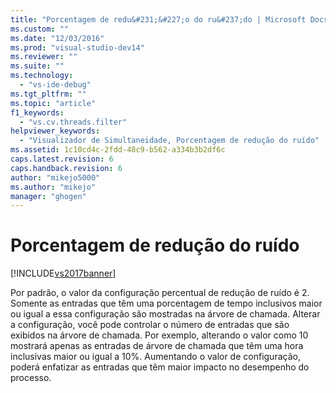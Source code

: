 ```yaml
---
title: "Porcentagem de redu&#231;&#227;o do ru&#237;do | Microsoft Docs"
ms.custom: ""
ms.date: "12/03/2016"
ms.prod: "visual-studio-dev14"
ms.reviewer: ""
ms.suite: ""
ms.technology: 
  - "vs-ide-debug"
ms.tgt_pltfrm: ""
ms.topic: "article"
f1_keywords: 
  - "vs.cv.threads.filter"
helpviewer_keywords: 
  - "Visualizador de Simultaneidade, Porcentagem de redução do ruído"
ms.assetid: 1c10cd4c-2fdd-48c9-b562-a334b3b2df6c
caps.latest.revision: 6
caps.handback.revision: 6
author: "mikejo5000"
ms.author: "mikejo"
manager: "ghogen"
---
```

# Porcentagem de redu&#231;&#227;o do ru&#237;do
[!INCLUDE[vs2017banner](../code-quality/includes/vs2017banner.md)]

Por padrão, o valor da configuração percentual de redução de ruído é 2.  Somente as entradas que têm uma porcentagem de tempo inclusivos maior ou igual a essa configuração são mostradas na árvore de chamada.  Alterar a configuração, você pode controlar o número de entradas que são exibidos na árvore de chamada.  Por exemplo, alterando o valor como 10 mostrará apenas as entradas de árvore de chamada que têm uma hora inclusivas maior ou igual a 10%.  Aumentando o valor de configuração, poderá enfatizar as entradas que têm maior impacto no desempenho do processo.